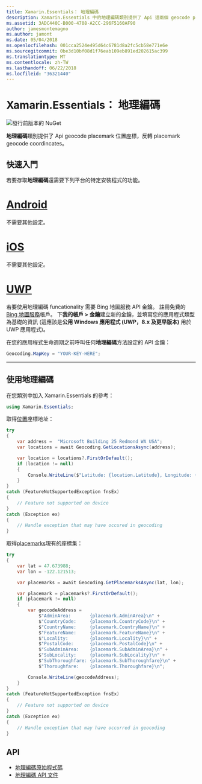 ```yaml
---
title: Xamarin.Essentials： 地理編碼
description: Xamarin.Essentials 中的地理編碼類別提供了 Api 這兩個 geocode placemark 位置座標，反轉 placemark geocode 座標。
ms.assetid: 3ADC440C-B000-4708-A2CC-296F5160AF90
author: jamesmontemagno
ms.author: jamont
ms.date: 05/04/2018
ms.openlocfilehash: 001cca2524e495d64c6781d8a2fc5cb58e771e6e
ms.sourcegitcommit: 0be3d10bf08d1f76eab109eb891ed202615ac399
ms.translationtype: MT
ms.contentlocale: zh-TW
ms.lasthandoff: 06/22/2018
ms.locfileid: "36321440"
---
```

# <a name="xamarinessentials-geocoding"></a>Xamarin.Essentials： 地理編碼

![發行前版本的 NuGet](~/media/shared/pre-release.png)

**地理編碼**類別提供了 Api geocode placemark 位置座標，反轉 placemark geocode coordincates。

## <a name="getting-started"></a>快速入門

若要存取**地理編碼**還需要下列平台的特定安裝程式的功能。

# <a name="androidtabandroid"></a>[Android](#tab/android)

不需要其他設定。

# <a name="iostabios"></a>[iOS](#tab/ios)

不需要其他設定。

# <a name="uwptabuwp"></a>[UWP](#tab/uwp)

若要使用地理編碼 funcationality 需要 Bing 地圖服務 API 金鑰。 註冊免費的[Bing 地圖服務](https://www.bingmapsportal.com/)帳戶。 下**我的帳戶 > 金鑰**建立新的金鑰，並填寫您的應用程式類型為基礎的資訊 (這應該是**公用 Windows 應用程式 (UWP，8.x 及更早版本)** 用於 UWP 應用程式)。

在您的應用程式生命週期之前呼叫任何**地理編碼**方法設定的 API 金鑰：

```csharp
Geocoding.MapKey = "YOUR-KEY-HERE";
```

-----

## <a name="using-geocoding"></a>使用地理編碼

在您類別中加入 Xamarin.Essentials 的參考：

```csharp
using Xamarin.Essentials;
```

取得[位置](xref:Xamarin.Essentials.Location)座標地址：

```csharp
try
{
    var address =  "Microsoft Building 25 Redmond WA USA";
    var locations = await Geocoding.GetLocationsAsync(address);

    var location = locations?.FirstOrDefault();
    if (location != null)
    {
        Console.WriteLine($"Latitude: {location.Latitude}, Longitude: {location.Longitude}");
    }
}
catch (FeatureNotSupportedException fnsEx)
{
    // Feature not supported on device
}
catch (Exception ex)
{
    // Handle exception that may have occured in geocoding
}
```

取得[placemarks](xref:Xamarin.Essentials.Placemark)現有的座標集：

```csharp
try
{
    var lat = 47.673988;
    var lon = -122.121513;

    var placemarks = await Geocoding.GetPlacemarksAsync(lat, lon);

    var placemark = placemarks?.FirstOrDefault();
    if (placemark != null)
    {
        var geocodeAddress =
            $"AdminArea:       {placemark.AdminArea}\n" +
            $"CountryCode:     {placemark.CountryCode}\n" +
            $"CountryName:     {placemark.CountryName}\n" +
            $"FeatureName:     {placemark.FeatureName}\n" +
            $"Locality:        {placemark.Locality}\n" +
            $"PostalCode:      {placemark.PostalCode}\n" +
            $"SubAdminArea:    {placemark.SubAdminArea}\n" +
            $"SubLocality:     {placemark.SubLocality}\n" +
            $"SubThoroughfare: {placemark.SubThoroughfare}\n" +
            $"Thoroughfare:    {placemark.Thoroughfare}\n";

        Console.WriteLine(geocodeAddress);
    }
}
catch (FeatureNotSupportedException fnsEx)
{
    // Feature not supported on device
}
catch (Exception ex)
{
    // Handle exception that may have occurred in geocoding
}
```

## <a name="api"></a>API

- [地理編碼原始程式碼](https://github.com/xamarin/Essentials/tree/master/Xamarin.Essentials/Geocoding)
- [地理編碼 API 文件](xref:Xamarin.Essentials.Geocoding)
